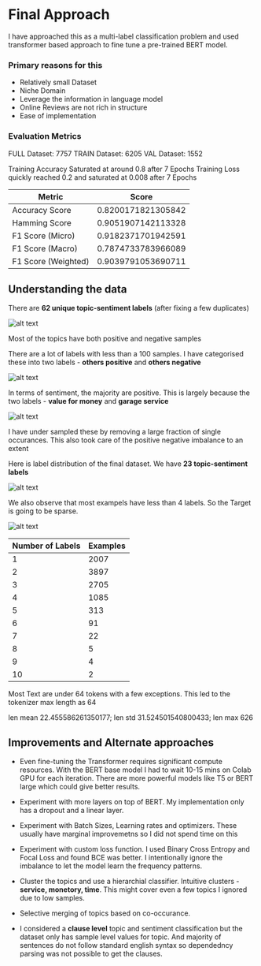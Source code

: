 # Final Approach

I have approached this as a multi-label classification problem and used transformer based approach to fine tune a pre-trained BERT model. 

### Primary reasons for this
- Relatively small Dataset
- Niche Domain
- Leverage the information in language model
- Online Reviews are not rich in structure
- Ease of implementation

### Evaluation Metrics

FULL Dataset: 7757
TRAIN Dataset: 6205
VAL Dataset: 1552

Training Accuracy Saturated at around 0.8 after 7 Epochs
Training Loss quickly reached 0.2 and saturated at 0.008 after 7 Epochs

| Metric | Score |
| --- | --- |
| Accuracy Score | 0.8200171821305842 |
| Hamming Score | 0.9051907142113328 |
| F1 Score (Micro) | 0.9182371701942591 |
| F1 Score (Macro) | 0.7874733783966089 |
| F1 Score (Weighted)| 0.9039791053690711 |

## Understanding the data

There are **62 unique topic-sentiment labels** (after fixing a few duplicates)

![alt text](https://github.com/sampathkethineedi/sentisum-topic-sentiment/blob/master/approach/labels_dist.png?raw=true)

Most of the topics have both positive and negative samples

There are a lot of labels with less than a 100 samples. I have categorised these into two labels - **others positive** and **others negative**

![alt text](https://github.com/sampathkethineedi/sentisum-topic-sentiment/blob/master/approach/labels_low_sample.png?raw=true)

In terms of sentiment, the majority are positive. This is largely because the two labels - **value for money** and **garage service**

![alt text](https://github.com/sampathkethineedi/sentisum-topic-sentiment/blob/master/approach/pos_neg.png?raw=true)

I have under sampled these by removing a large fraction of single occurances. This also took care of the positive negative imbalance to an extent

Here is label distribution of the final dataset. We have **23 topic-sentiment labels**

![alt text](https://github.com/sampathkethineedi/sentisum-topic-sentiment/blob/master/approach/labels_all_2.png?raw=true)

We also observe that most exampels have less than 4 labels. So the Target is going to be sparse.

![alt text](https://github.com/sampathkethineedi/sentisum-topic-sentiment/blob/master/approach/labels_len.png?raw=true)

| Number of Labels | Examples |
| --- | --- |
| 1 | 2007 |
| 2 | 3897 |
| 3 | 2705 |
| 4 | 1085 |
| 5 | 313 |
| 6 | 91 |
| 7 | 22 |
| 8 | 5 |
| 9 | 4 |
| 10 | 2 |

Most Text are under 64 tokens with a few exceptions. This led to the tokenizer max length as 64

len mean 22.455586261350177; len std 31.524501540800433; len max 626

## Improvements and Alternate approaches

- Even fine-tuning the Transformer requires significant compute resources. With the BERT base model I had to wait 10-15 mins on Colab GPU for each iteration. There are more powerful models like T5 or BERT large which could give better results.

- Experiment with more layers on top of BERT. My implementation only has a dropout and a linear layer.

- Experiment with Batch Sizes, Learning rates and optimizers. These usually have marginal improvemetns so I did not spend time on this

- Experiment with custom loss function. I used Binary Cross Entropy and Focal Loss and found BCE was better. I intentionally ignore the imbalance to let the model learn the frequency patterns.

- Cluster the topics and use a hierarchial classifier. Intuitive clusters - **service, monetory, time**. This might cover even a few topics I ignored due to low samples.

- Selective merging of topics based on co-occurance.

- I considered a **clause level** topic and sentiment classification but the dataset only has sample level values for topic. And majority of sentences do not follow standard english syntax so dependedncy parsing was not possible to get the clauses.
